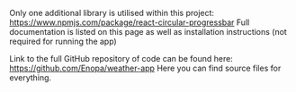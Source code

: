 Only one additional library is utilised within this project:
https://www.npmjs.com/package/react-circular-progressbar
Full documentation is listed on this page as well as installation instructions (not required for running the app)

Link to the full GitHub repository of code can be found here: 
https://github.com/Enopa/weather-app
Here you can find source files for everything.